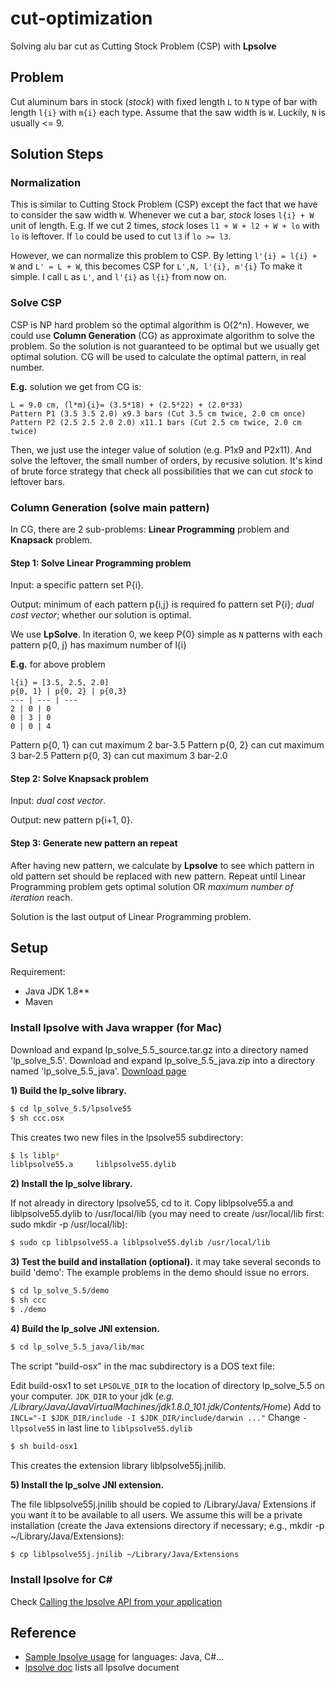 # cut-optimization
Solving alu bar cut as Cutting Stock Problem (CSP) with **Lpsolve**

## Problem
Cut aluminum bars in stock (_stock_) with fixed length `L` to `N` type of bar with length `l{i}` with `m{i}` each type.
Assume that the saw width is `W`.
Luckily, `N` is usually <= 9.

## Solution Steps
### Normalization
This is similar to Cutting Stock Problem (CSP) except the fact that we have to consider the saw width `W`.
Whenever we cut a bar, _stock_ loses `l{i} + W` unit of length.
E.g. If we cut 2 times, _stock_ loses `l1 + W + l2 + W + lo` with `lo` is leftover.
If `lo` could be used to cut `l3` if `lo >= l3`.

However, we can normalize this problem to CSP.
By letting `l'{i} = l{i} + W` and `L' = L + W`, this becomes CSP for `L',N, l'{i}, m'{i}`
To make it simple. I call `L` as `L'`, and `l'{i}` as `l{i}` from now on.

### Solve CSP
CSP is NP hard problem so the optimal algorithm is O(2^n). However, we could use **Column Generation** (CG) as approximate algorithm to solve the problem. So the solution is not guaranteed to be optimal but we usually get optimal solution.
CG will be used to calculate the optimal pattern, in real number.

**E.g.** solution we get from CG is:
```
L = 9.0 cm, (l*m){i}= (3.5*18) + (2.5*22) + (2.0*33)
Pattern P1 (3.5 3.5 2.0) x9.3 bars (Cut 3.5 cm twice, 2.0 cm once)
Pattern P2 (2.5 2.5 2.0 2.0) x11.1 bars (Cut 2.5 cm twice, 2.0 cm twice)
```
Then, we just use the integer value of solution (e.g. P1x9 and P2x11). And solve the leftover, the small number of orders, by recusive solution.
It's kind of brute force strategy that check all possibilities that we can cut _stock_ to leftover bars.

### Column Generation (solve main pattern)
In CG, there are 2 sub-problems: **Linear Programming** problem and **Knapsack** problem.

#### Step 1: Solve Linear Programming problem
Input: a specific pattern set P{i}.

Output: minimum of each pattern p{i,j} is required fo pattern set P{i}; _dual cost vector_; whether our solution is optimal.

We use **LpSolve**. In iteration 0, we keep P{0} simple as `N` patterns with each pattern p{0, j} has maximum number of l{i}

**E.g.** for above problem
```
l{i} = [3.5, 2.5, 2.0] 
p{0, 1} | p{0, 2} | p{0,3}
--- | --- | ---
2 | 0 | 0
0 | 3 | 0
0 | 0 | 4
```
Pattern p{0, 1} can cut maximum 2 bar-3.5
Pattern p{0, 2} can cut maximum 3 bar-2.5
Pattern p{0, 3} can cut maximum 3 bar-2.0

#### Step 2: Solve Knapsack problem
Input: _dual cost vector_.

Output: new pattern p{i+1, 0}.


#### Step 3: Generate new pattern an repeat
After having new pattern, we calculate by **Lpsolve** to see which pattern in old pattern set should be replaced with new pattern.
Repeat until Linear Programming problem gets optimal solution OR _maximum number of iteration_ reach.

Solution is the last output of Linear Programming problem.

## Setup
Requirement: 
- Java JDK 1.8**
- Maven

### Install lpsolve with Java wrapper (for Mac)

Download and expand lp_solve_5.5_source.tar.gz into a directory named 'lp_solve_5.5'.
Download and expand lp_solve_5.5_java.zip into a directory named 'lp_solve_5.5_java'.
[Download page](https://sourceforge.net/p/lpsolve/activity/?page=0&limit=100#57e6d7482718461131b353f9)

**1) Build the lp_solve library.**
```bash
$ cd lp_solve_5.5/lpsolve55
$ sh ccc.osx
```
This creates two new files in the lpsolve55 subdirectory:
```bash
$ ls liblp*
liblpsolve55.a     liblpsolve55.dylib
```

**2) Install the lp_solve library.**

If not already in directory lpsolve55, cd to it.  Copy liblpsolve55.a
and
liblpsolve55.dylib to /usr/local/lib (you may need to create
/usr/local/lib first: sudo mkdir -p /usr/local/lib):
```bash
$ sudo cp liblpsolve55.a liblpsolve55.dylib /usr/local/lib
```

**3) Test the build and installation (optional).**
it may take several seconds to build 'demo':
The example problems in the demo should issue no errors.

```bash
$ cd lp_solve_5.5/demo
$ sh ccc
$ ./demo
```

**4) Build the lp_solve JNI extension.**
```bash
$ cd lp_solve_5.5_java/lib/mac
```

The script "build-osx" in the mac subdirectory is a DOS text file:

Edit build-osx1 to set `LPSOLVE_DIR` to the location of directory lp_solve_5.5 on your computer.
`JDK_DIR` to your jdk (_e.g. /Library/Java/JavaVirtualMachines/jdk1.8.0_101.jdk/Contents/Home_)
Add to `INCL="-I $JDK_DIR/include -I $JDK_DIR/include/darwin ..."`
Change `-llpsolve55` in last line to `liblpsolve55.dylib`
```bash
$ sh build-osx1
```

This creates the extension library liblpsolve55j.jnilib.

**5) Install  the lp_solve JNI extension.**

The file liblpsolve55j.jnilib should be copied to /Library/Java/
Extensions
if you want it to be available to all users.  We assume this will be a
private installation (create the Java extensions directory if necessary;
e.g., mkdir -p ~/Library/Java/Extensions):
```bash
$ cp liblpsolve55j.jnilib ~/Library/Java/Extensions
```

### Install lpsolve for C#
Check [Calling the lpsolve API from your application](http://web.mit.edu/lpsolve/doc/Build.htm)

## Reference

- [Sample lpsolve usage](http://web.mit.edu/lpsolve/doc/formulate.htm) for languages: Java, C#... 
- [lpsolve doc](http://web.mit.edu/lpsolve/doc/) lists all lpsolve document
